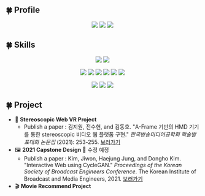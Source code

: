 ## 🍀 Profile

<div align = "center">
<!-- ![won_k's solved.ac stats](https://github-readme-solvedac.hyp3rflow.vercel.app/api/?handle=won_k) -->

</div>

<div align = "center">

<a href="https://wonjw3638.github.io/" rel="Tistory"><img src="https://img.shields.io/badge/Portfoilo-ffd500?style=for-the-badge"/></a> [<img src="https://img.shields.io/badge/Gmail-EA4335?style=for-the-badge&logo=Gmail&logoColor=white"/>](mailto:wonjw3638@gmail.com) <a href="https://only-jione.tistory.com/" rel="Tistory"><img src="https://img.shields.io/badge/Tistory-000000?style=for-the-badge&logo=Tistory&logoColor=white"/></a>

</div>

## 🍀 Skills

<div align = "center">

<img src="https://img.shields.io/badge/Python-3776AB?style=for-the-badge&logo=Python&logoColor=f5dd42"/> <img src="https://img.shields.io/badge/JavaScript-F7DF1E?style=for-the-badge&logo=JavaScript&logoColor=1c1c1c"/>

<img src="https://img.shields.io/badge/HTML5-E34F26?style=for-the-badge&logo=HTML5&logoColor=white"/>&nbsp;<img src="https://img.shields.io/badge/CSS3-1572B6?style=for-the-badge&logo=CSS3&logoColor=white"/>&nbsp;<img src="https://img.shields.io/badge/Bootstrap-7952B3?style=for-the-badge&logo=Bootstrap&logoColor=fafafa"/> <img src="https://img.shields.io/badge/Vue.js-4FC08D?style=for-the-badge&logo=Vue.js&logoColor=fafafa"/> <img src="https://img.shields.io/badge/Django-092E20?style=for-the-badge&logo=Django&logoColor=white"/> <img src="https://img.shields.io/badge/SQLite-003B57?style=for-the-badge&logo=SQLite&logoColor=white"/>  

<img src="https://img.shields.io/badge/Visual Studio Code-2b2b2b?style=for-the-badge&logo=Visual Studio Code&logoColor=007acc"/> <img src="https://img.shields.io/badge/PyCharm-000000?style=for-the-badge&logo=PyCharm&logoColor=white"/> <img src="https://img.shields.io/badge/GitHub-181717?style=for-the-badge&logo=GitHub&logoColor=white"/>

</div>

## 🍀 Project

- 🥽 **Stereoscopic Web VR Project**
  - Publish a paper : 김지원, 전수현, and 김동호. "A-Frame 기반의 HMD 기기를 통한 stereoscopic 비디오 웹 플랫폼 구현." *한국방송미디어공학회 학술발표대회 논문집* (2021): 253-255. [보러가기](https://www.dbpia.co.kr/Journal/articleDetail?nodeId=NODE10604833)
- 🖼 **2021 Capstone Design** 🚧 수정 예정
  - Publish a paper : Kim, Jiwon, Haejung Jung, and Dongho Kim. "Interactive Web using CycleGAN." *Proceedings of the Korean Society of Broadcast Engineers Conference*. The Korean Institute of Broadcast and Media Engineers, 2021. [보러가기](https://koreascience.kr/article/CFKO202115161265739.page)
- 🎬 **Movie Recommend Project**

